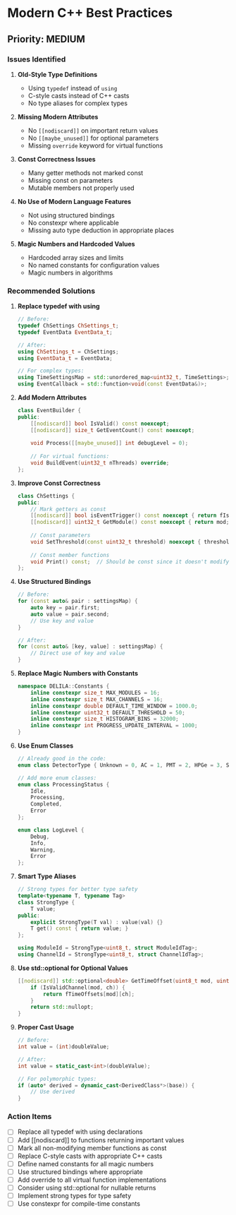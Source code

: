 # Modern C++ Best Practices

## Priority: MEDIUM

### Issues Identified

1. **Old-Style Type Definitions**
   - Using `typedef` instead of `using`
   - C-style casts instead of C++ casts
   - No type aliases for complex types

2. **Missing Modern Attributes**
   - No `[[nodiscard]]` on important return values
   - No `[[maybe_unused]]` for optional parameters
   - Missing `override` keyword for virtual functions

3. **Const Correctness Issues**
   - Many getter methods not marked const
   - Missing const on parameters
   - Mutable members not properly used

4. **No Use of Modern Language Features**
   - Not using structured bindings
   - No constexpr where applicable
   - Missing auto type deduction in appropriate places

5. **Magic Numbers and Hardcoded Values**
   - Hardcoded array sizes and limits
   - No named constants for configuration values
   - Magic numbers in algorithms

### Recommended Solutions

1. **Replace typedef with using**
   ```cpp
   // Before:
   typedef ChSettings ChSettings_t;
   typedef EventData EventData_t;
   
   // After:
   using ChSettings_t = ChSettings;
   using EventData_t = EventData;
   
   // For complex types:
   using TimeSettingsMap = std::unordered_map<uint32_t, TimeSettings>;
   using EventCallback = std::function<void(const EventData&)>;
   ```

2. **Add Modern Attributes**
   ```cpp
   class EventBuilder {
   public:
       [[nodiscard]] bool IsValid() const noexcept;
       [[nodiscard]] size_t GetEventCount() const noexcept;
       
       void Process([[maybe_unused]] int debugLevel = 0);
       
       // For virtual functions:
       void BuildEvent(uint32_t nThreads) override;
   };
   ```

3. **Improve Const Correctness**
   ```cpp
   class ChSettings {
   public:
       // Mark getters as const
       [[nodiscard]] bool isEventTrigger() const noexcept { return fIsEventTrigger; }
       [[nodiscard]] uint32_t GetModule() const noexcept { return mod; }
       
       // Const parameters
       void SetThreshold(const uint32_t threshold) noexcept { thresholdADC = threshold; }
       
       // Const member functions
       void Print() const;  // Should be const since it doesn't modify state
   };
   ```

4. **Use Structured Bindings**
   ```cpp
   // Before:
   for (const auto& pair : settingsMap) {
       auto key = pair.first;
       auto value = pair.second;
       // Use key and value
   }
   
   // After:
   for (const auto& [key, value] : settingsMap) {
       // Direct use of key and value
   }
   ```

5. **Replace Magic Numbers with Constants**
   ```cpp
   namespace DELILA::Constants {
       inline constexpr size_t MAX_MODULES = 16;
       inline constexpr size_t MAX_CHANNELS = 16;
       inline constexpr double DEFAULT_TIME_WINDOW = 1000.0;
       inline constexpr uint32_t DEFAULT_THRESHOLD = 50;
       inline constexpr size_t HISTOGRAM_BINS = 32000;
       inline constexpr int PROGRESS_UPDATE_INTERVAL = 1000;
   }
   ```

6. **Use Enum Classes**
   ```cpp
   // Already good in the code:
   enum class DetectorType { Unknown = 0, AC = 1, PMT = 2, HPGe = 3, Si = 4 };
   
   // Add more enum classes:
   enum class ProcessingStatus {
       Idle,
       Processing,
       Completed,
       Error
   };
   
   enum class LogLevel {
       Debug,
       Info,
       Warning,
       Error
   };
   ```

7. **Smart Type Aliases**
   ```cpp
   // Strong types for better type safety
   template<typename T, typename Tag>
   class StrongType {
       T value;
   public:
       explicit StrongType(T val) : value(val) {}
       T get() const { return value; }
   };
   
   using ModuleId = StrongType<uint8_t, struct ModuleIdTag>;
   using ChannelId = StrongType<uint8_t, struct ChannelIdTag>;
   ```

8. **Use std::optional for Optional Values**
   ```cpp
   [[nodiscard]] std::optional<double> GetTimeOffset(uint8_t mod, uint8_t ch) const {
       if (IsValidChannel(mod, ch)) {
           return fTimeOffsets[mod][ch];
       }
       return std::nullopt;
   }
   ```

9. **Proper Cast Usage**
   ```cpp
   // Before:
   int value = (int)doubleValue;
   
   // After:
   int value = static_cast<int>(doubleValue);
   
   // For polymorphic types:
   if (auto* derived = dynamic_cast<DerivedClass*>(base)) {
       // Use derived
   }
   ```

### Action Items

- [ ] Replace all typedef with using declarations
- [ ] Add [[nodiscard]] to functions returning important values
- [ ] Mark all non-modifying member functions as const
- [ ] Replace C-style casts with appropriate C++ casts
- [ ] Define named constants for all magic numbers
- [ ] Use structured bindings where appropriate
- [ ] Add override to all virtual function implementations
- [ ] Consider using std::optional for nullable returns
- [ ] Implement strong types for type safety
- [ ] Use constexpr for compile-time constants